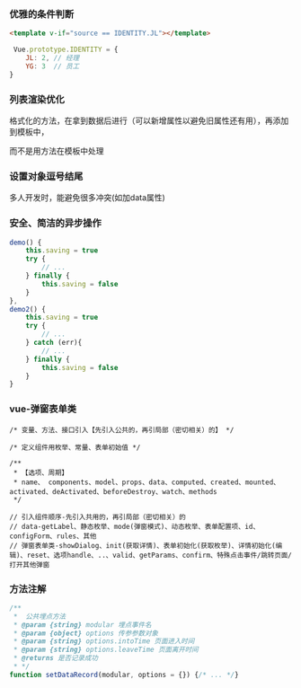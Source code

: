 ### 优雅的条件判断

```html
<template v-if="source == IDENTITY.JL"></template>
```

```javascript
 Vue.prototype.IDENTITY = {
    JL: 2, // 经理
    YG: 3  // 员工
}
```



### 列表渲染优化

格式化的方法，在拿到数据后进行（可以新增属性以避免旧属性还有用），再添加到模板中，

而不是用方法在模板中处理



### 设置对象逗号结尾

多人开发时，能避免很多冲突(如加data属性)



### 安全、简洁的异步操作

```javascript
demo() {
    this.saving = true
    try {
        // ...
    } finally {
        this.saving = false
    }
},
demo2() {
    this.saving = true
    try {
        // ...
    } catch (err){
        // ...
    } finally {
        this.saving = false
    }
}
```



### vue-弹窗表单类

```
/* 变量、方法、接口引入【先引入公共的，再引局部（密切相关）的】 */

/* 定义组件用枚举、常量、表单初始值 */

/**
 * 【选项、周期】
 * name、 components、model、props、data、computed、created、mounted、activated、deActivated、beforeDestroy、watch、methods
 */

// 引入组件顺序-先引入共用的，再引局部（密切相关）的
// data-getLabel、静态枚举、mode(弹窗模式)、动态枚举、表单配置项、id、configForm、rules、其他
// 弹窗表单类-showDialog、init(获取详情)、表单初始化(获取枚举)、详情初始化(编辑)、reset、选项handle、..、valid、getParams、confirm、特殊点击事件/跳转页面/打开其他弹窗
```



### 方法注解

```javascript
/**
 *  公共埋点方法
 * @param {string} modular 埋点事件名
 * @param {object} options 传参参数对象
 * @param {string} options.intoTime 页面进入时间
 * @param {string} options.leaveTime 页面离开时间
 * @returns 是否记录成功
 * */
function setDataRecord(modular, options = {}) {/* ... */}
```



